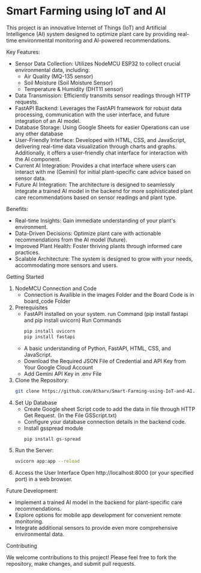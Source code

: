 # Smart Farming using IoT and AI

This project is an innovative Internet of Things (IoT) and Artificial Intelligence (AI) system designed to optimize plant care by providing real-time environmental monitoring and AI-powered recommendations.

Key Features:

* Sensor Data Collection: Utilizes NodeMCU ESP32 to collect crucial environmental data, including:
    * Air Quality (MQ-135 sensor)
    * Soil Moisture (Soil Moisture Sensor)
    * Temperature & Humidity (DHT11 sensor)
* Data Transmission: Efficiently transmits sensor readings through HTTP requests.
* FastAPI Backend: Leverages the FastAPI framework for robust data processing, communication with the user interface, and future integration of an AI model.
* Database Storage: Using Google Sheets for easier Operations can use any other database
* User-Friendly Interface: Developed with HTML, CSS, and JavaScript, delivering real-time data visualization through charts and graphs. Additionally, it offers a user-friendly chat interface for interaction with the AI component.
* Current AI Integration: Provides a chat interface where users can interact with me (Gemini) for initial plant-specific care advice based on sensor data.
* Future AI Integration: The architecture is designed to seamlessly integrate a trained AI model in the backend for more sophisticated plant care recommendations based on sensor readings and plant type.

Benefits:

* Real-time Insights: Gain immediate understanding of your plant's environment.
* Data-Driven Decisions: Optimize plant care with actionable recommendations from the AI model (future).
* Improved Plant Health: Foster thriving plants through informed care practices.
* Scalable Architecture: The system is designed to grow with your needs, accommodating more sensors and users.

Getting Started

1. NodeMCU Connection and Code
   * Connection is Availible in the images Folder and the Board Code is in board_code Folder
2.  Prerequisites
    * FastAPI installed on your system. run Command (pip install fastapi and pip install uvicorn)
      Run Commands
      ```bash
      pip install uvicorn
      pip install fastapi
    * A basic understanding of Python, FastAPI, HTML, CSS, and JavaScript.
    * Download the Required JSON File of Credential and API Key from Your Google Cloud Account
    * Add Gemini API Key in .env File
3. Clone the Repository:
   ```bash
   git clone https://github.com/Atharv/Smart-Farming-using-IoT-and-AI.git
   ```
4. Set Up Database
   - Create Google sheet Script code to add the data in file through HTTP Get Request. (In the File GSScript.txt)
   - Configure your database connection details in the backend code.
   - Install gsspread module
     ```bash
     pip install gs-spread   
5. Run the Server:
   ```bash
   uvicorn app:app --reload
6. Access the User Interface
   Open http://localhost:8000 (or your specified port) in a web browser.

Future Development:

* Implement a trained AI model in the backend for plant-specific care recommendations.
* Explore options for mobile app development for convenient remote monitoring.
* Integrate additional sensors to provide even more comprehensive environmental data.

Contributing

We welcome contributions to this project! Please feel free to fork the repository, make changes, and submit pull requests.
